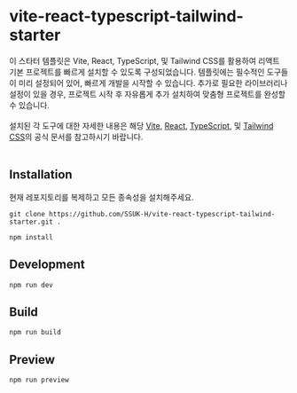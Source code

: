 # vite-react-typescript-tailwind-starter

이 스타터 템플릿은 Vite, React, TypeScript, 및 Tailwind CSS를 활용하여 리액트 기본 프로젝트를 빠르게 설치할 수 있도록 구성되었습니다. 템플릿에는 필수적인 도구들이 미리 설정되어 있어, 빠르게 개발을 시작할 수 있습니다. 추가로 필요한 라이브러리나 설정이 있을 경우, 프로젝트 시작 후 자유롭게 추가 설치하여 맞춤형 프로젝트를 완성할 수 있습니다.
<br />
<br />
설치된 각 도구에 대한 자세한 내용은 해당 [Vite](https://ko.vitejs.dev/), [React](https://ko.react.dev/), [TypeScript](https://www.typescriptlang.org/), 및 [Tailwind CSS](https://tailwindcss.com/)의 공식 문서를 참고하시기 바랍니다.
<br />
<br />


## Installation
현재 레포지토리를 복제하고 모든 종속성을 설치해주세요.

```
git clone https://github.com/SSUK-H/vite-react-typescript-tailwind-starter.git .

npm install
```

## Development

```
npm run dev
```

## Build

```
npm run build
```

## Preview

```
npm run preview
```

